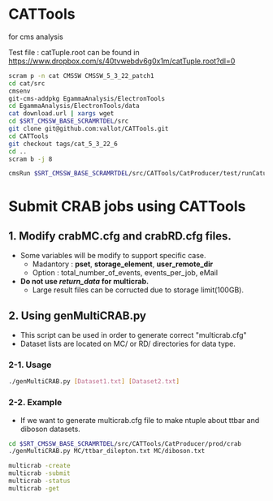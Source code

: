 CATTools
========

for cms analysis

Test file : catTuple.root can be found in https://www.dropbox.com/s/40tvwebdv6g0x1m/catTuple.root?dl=0
```bash
scram p -n cat CMSSW CMSSW_5_3_22_patch1
cd cat/src
cmsenv
git-cms-addpkg EgammaAnalysis/ElectronTools
cd EgammaAnalysis/ElectronTools/data
cat download.url | xargs wget
cd $SRT_CMSSW_BASE_SCRAMRTDEL/src
git clone git@github.com:vallot/CATTools.git
cd CATTools
git checkout tags/cat_5_3_22_6
cd ..
scram b -j 8

cmsRun $SRT_CMSSW_BASE_SCRAMRTDEL/src/CATTools/CatProducer/test/runCatupling.py

```

# Submit CRAB jobs using CATTools
## 1. Modify crabMC.cfg and crabRD.cfg files.
- Some variables will be modify to support specific case. 
  - Madantory : **pset**, **storage_element**, **user_remote_dir**
  - Option : total_number_of_events, events_per_job, eMail
- **Do not use _return_data_ for multicrab.**
  - Large result files can be corructed due to storage limit(100GB). 

## 2. Using genMultiCRAB.py
- This script can be used in order to generate correct "multicrab.cfg"
- Dataset lists are located on MC/ or RD/ directories for data type.

### 2-1. Usage 
```bash
./genMultiCRAB.py [Dataset1.txt] [Dataset2.txt]
```

### 2-2. Example
- If we want to generate multicrab.cfg file to make ntuple about ttbar and diboson datasets.
```bash
cd $SRT_CMSSW_BASE_SCRAMRTDEL/src/CATTools/CatProducer/prod/crab
./genMultiCRAB.py MC/ttbar_dilepton.txt MC/diboson.txt

multicrab -create
multicrab -submit
multicrab -status
multicrab -get
```
